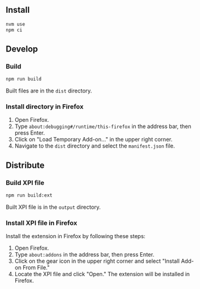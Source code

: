 ## Install

```sh
nvm use
npm ci
```

## Develop

### Build

```sh
npm run build
```

Built files are in the `dist` directory.

### Install directory in Firefox

1. Open Firefox.
2. Type `about:debugging#/runtime/this-firefox` in the address bar, then press Enter.
3. Click on "Load Temporary Add-on..." in the upper right corner.
4. Navigate to the `dist` directory and select the `manifest.json` file.

## Distribute

### Build XPI file

```sh
npm run build:ext
```

Built XPI file is in the `output` directory.

### Install XPI file in Firefox

Install the extension in Firefox by following these steps:

1. Open Firefox.
2. Type `about:addons` in the address bar, then press Enter.
3. Click on the gear icon in the upper right corner and select "Install Add-on From File."
4. Locate the XPI file and click "Open." The extension will be installed in Firefox.
